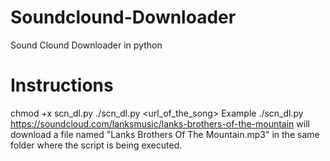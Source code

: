 # Soundclound-Downloader
Sound Clound Downloader in python
# Instructions
chmod +x scn_dl.py
./scn_dl.py <url_of_the_song>
Example ./scn_dl.py https://soundcloud.com/lanksmusic/lanks-brothers-of-the-mountain will download a file named "Lanks Brothers Of The Mountain.mp3" in the same folder where the script is being executed.
